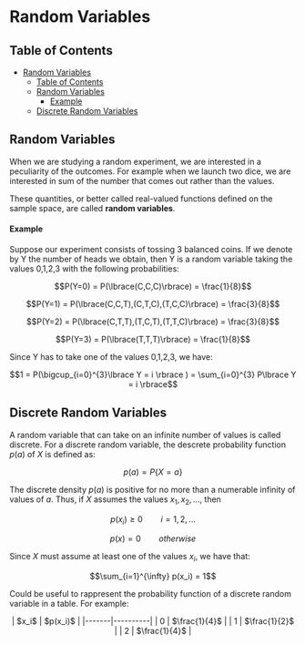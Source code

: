 # Random Variables

## Table of Contents

- [Random Variables](#random-variables)
  - [Table of Contents](#table-of-contents)
  - [Random Variables](#random-variables-1)
      - [Example](#example)
  - [Discrete Random Variables](#discrete-random-variables)
  
## Random Variables
 
When we are studying a random experiment, we are interested in a peculiarity of the outcomes. For example when we launch two dice, we are interested in sum of the number that comes out rather than the values.

These quantities, or better called real-valued functions defined on the sample space, are called **random variables**. 

#### Example

Suppose our experiment consists of tossing 3 balanced coins. If we denote by Y the number of heads we obtain, then Y is a random variable taking the values 0,1,2,3 with the following probabilities:

$$P(Y=0) = P(\lbrace(C,C,C)\rbrace) = \frac{1}{8}$$

$$P(Y=1) = P(\lbrace(C,C,T),(C,T,C),(T,C,C)\rbrace) = \frac{3}{8}$$

$$P(Y=2) = P(\lbrace(C,T,T),(T,C,T),(T,T,C)\rbrace) = \frac{3}{8}$$

$$P(Y=3) = P(\lbrace(T,T,T)\rbrace) = \frac{1}{8}$$

Since Y has to take one of the values 0,1,2,3, we have:

$$1 = P(\bigcup_{i=0}^{3}\lbrace Y = i \rbrace ) = \sum_{i=0}^{3} P\lbrace Y = i \rbrace$$

## Discrete Random Variables

A random variable that can take on an infinite number of values is called discrete. For a discrete random variable, the descrete probability function $p(a)$ of $X$ is defined as:

$$p(a) = P\lbrace X = a \rbrace$$

The discrete density $p(a)$ is positive for no more than a numerable infinity of values of $a$. Thus, if $X$ assumes the values $x_1,x_2,...$, then

$$p(x_i) \geq 0 \qquad i = 1,2,...$$

$$p(x) = 0 \qquad otherwise$$

Since $X$ must assume at least one of the values $x_i$, we have that:

$$\sum_{i=1}^{\infty} p(x_i) = 1$$

Could be useful to rappresent the probability function of a discrete random variable in a table. For example:

<center>
    | $x_i$ | $p(x_i)$ |
    |-------|----------|
    | 0     | $\frac{1}{4}$      |
    | 1     | $\frac{1}{2}$      |
    | 2     | $\frac{1}{4}$      |
</center>